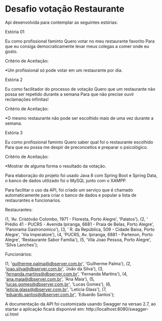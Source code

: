 # Desafio votação Restaurante

Api desenvolvida para contemplar as seguintes estórias:

Estória 01

Eu como profissional faminto Quero votar no meu restaurante favorito Para que eu consiga democraticamente levar meus colegas a comer onde eu gosto. 

Critério de Aceitação:

•Um profissional só pode votar em um restaurante por dia. 
 
Estória 2 

Eu como facilitador do processo de votação Quero que um restaurante não possa ser repetido durante a semana Para que não precise ouvir reclamações infinitas! 

Critério de Aceitação:

•O mesmo restaurante não pode ser escolhido mais de uma vez durante a semana. 
 
Estória 3

Eu como profissional faminto Quero saber qual foi o restaurante escolhido Para que eu possa me despir de preconceitos e preparar o psicológico. 

Critério de Aceitação: 

•Mostrar de alguma forma o resultado da votação. 


Para elaboração do projeto foi usado Java 8 com Spring Boot e Spring Data, o banco de dados utilizado foi o MySQL junto com o XAMPP.

Para facilitar o uso da API, foi criado um serviço que é chamado automaticamente para criar o banco de dados e popular a lista de restaurantes e funcionarios.


Restaurantes:

(1, 'Av. Cristóvão Colombo, 1971 - Floresta, Porto Alegre', 'Palatos'),
(2, ' Prédio 41 - PUCRS - Avenida Ipiranga, 6681 - Praia de Belas, Porto Alegre', 'Panorama Gastronomico'),
(3, ' R. da República, 509 - Cidade Baixa, Porto Alegre', 'Via Imperatore'),
(4, 'PUCRS, Av. Ipiranga, 6881 - Partenon, Porto Alegre', 'Restaurante Sabor Familia'),
(5, 'Vila Joao Pessoa, Porto Alegre', 'Silva Lanches');


Funcionários:

(1, 'guilherme.palma@dbserver.com.br', 'Guilherme Palma'),
(2, 'joao.silva@dbserver.com.br', 'João da Silva'),
(3, 'fernanda.martins@dbserver.com.br', 'Fernanda Martins'),
(4, 'ana.maia@dbserver.com.br', 'Ana Maia'),
(5, 'lucas.gomes@dbserver.com.br', 'Lucas Gomes'),
(6, 'leticia.glass@dbserver.com.br', 'Leticia Glass'),
(7, 'eduardo.santos@dbserver.com.br', 'Eduardo Santos');


A documentação da API foi customizada usando Swagger na versao 2.7, ao startar a aplicação ficará disponivel em:
http://localhost:8080/swagger-ui.html



